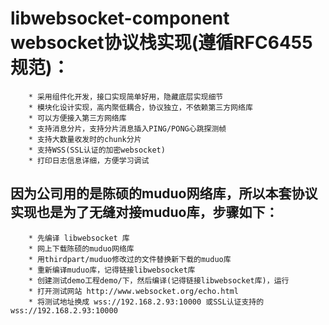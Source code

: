 # libwebsocket-component websocket协议栈实现(遵循RFC6455规范)：
		* 采用组件化开发，接口实现简单好用，隐藏底层实现细节
		* 模块化设计实现，高内聚低耦合，协议独立，不依赖第三方网络库
		* 可以方便接入第三方网络库
		* 支持消息分片，支持分片消息插入PING/PONG心跳探测帧
		* 支持大数量收发时的chunk分片
		* 支持WSS(SSL认证的加密websocket)
		* 打印日志信息详细，方便学习调试



## 因为公司用的是陈硕的muduo网络库，所以本套协议实现也是为了无缝对接muduo库，步骤如下：
		
		* 先编译 libwebsocket 库
		* 网上下载陈硕的muduo网络库
		* 用thirdpart/muduo修改过的文件替换新下载的muduo库
		* 重新编译muduo库，记得链接libwebsocket库
		* 创建测试demo工程demo/下，然后编译(记得链接libwebsocket库)，运行
		* 打开测试网站 http://www.websocket.org/echo.html
		* 将测试地址换成 wss://192.168.2.93:10000 或SSL认证支持的 wss://192.168.2.93:10000 

